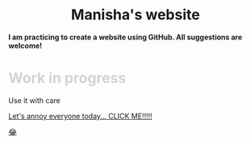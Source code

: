 
<html>
   <head>
      <title>HTML Document</title>
   </head>

<h1 style= "text-align:center;"> Manisha's website </h1>

<b> I am practicing to create a website using GitHub. All suggestions are welcome!</b>


<body>
<h1 style="color:LightGrey;"> Work in progress </h1>

<p> Use it with care </p>
<a href="https://www.youtube.com/watch?v=n4QSYx4wVQg">Let's annoy everyone today... CLICK ME!!!!!<p>&#128514;</p></a>

 </html>

